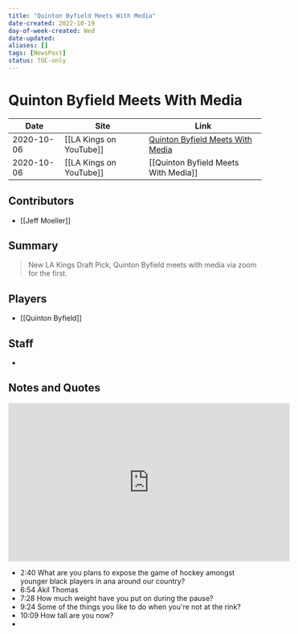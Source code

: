 ```yaml
---
title: "Quinton Byfield Meets With Media"
date-created: 2022-10-19
day-of-week-created: Wed
date-updated: 
aliases: []
tags: [NewsPost]
status: TOC-only
---
```


# Quinton Byfield Meets With Media

| Date       | Site | Link                                                                            |
| ---------- | ---- | ------------------------------------------------------------------------------- |
| 2020-10-06 | [[LA Kings on YouTube]]     | [Quinton Byfield Meets With Media](https://www.youtube.com/watch?v=Ix2dCJrUzSM) |
| 2020-10-06 | [[LA Kings on YouTube]]     | [[Quinton Byfield Meets With Media]]

## Contributors
- [[Jeff Moeller]]


## Summary
> New LA Kings Draft Pick, Quinton Byfield meets with media via zoom for the first. 



## Players
- [[Quinton Byfield]]


## Staff
- 


## Notes and Quotes

<iframe width="560" height="315" src="https://www.youtube.com/embed/Ix2dCJrUzSM" title="YouTube video player" frameborder="0" allow="accelerometer; autoplay; clipboard-write; encrypted-media; gyroscope; picture-in-picture" allowfullscreen></iframe>

- 2:40 What are you plans to expose the game of hockey amongst younger black players in ana around our country?
- 6:54 Akil Thomas
- 7:28 How much weight have you put on during the pause?
- 9:24 Some of the things you like to do when you're not at the rink?
- 10:09 How tall are you now?
- 